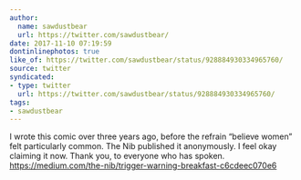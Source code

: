 ```yaml
---
author:
  name: sawdustbear
  url: https://twitter.com/sawdustbear/
date: 2017-11-10 07:19:59
dontinlinephotos: true
like_of: https://twitter.com/sawdustbear/status/928884930334965760/
source: twitter
syndicated:
- type: twitter
  url: https://twitter.com/sawdustbear/status/928884930334965760/
tags:
- sawdustbear
---
```


I wrote this comic over three years ago, before the refrain “believe women” felt particularly common. The Nib published it anonymously. I feel okay claiming it now. Thank you, to everyone who has spoken. https://medium.com/the-nib/trigger-warning-breakfast-c6cdeec070e6